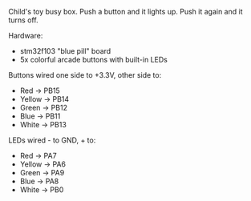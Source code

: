 Child's toy busy box.  Push a button and it lights up.  Push it again and it turns off.

Hardware:
* stm32f103 "blue pill" board
* 5x colorful arcade buttons with built-in LEDs

Buttons wired one side to +3.3V, other side to:
* Red -> PB15
* Yellow -> PB14
* Green -> PB12
* Blue -> PB11
* White -> PB13

LEDs wired - to GND, + to:
* Red -> PA7
* Yellow -> PA6
* Green -> PA9
* Blue -> PA8
* White -> PB0
